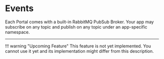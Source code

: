 # Events

Each Portal comes with a built-in RabbitMQ PubSub Broker.
Your app may subscribe on any topic and publish on any topic under an app-specific namespace.

---

!!! warning "Upcoming Feature"
    This feature is not yet implemented.
    You cannot use it yet and its implementation might differ from this description. 